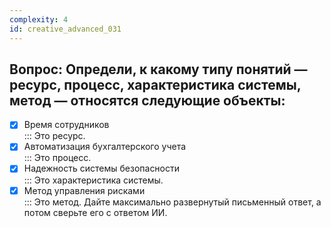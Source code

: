 ```yaml
---
complexity: 4
id: creative_advanced_031
---
```

## Вопрос: Определи, к какому типу понятий — ресурс, процесс, характеристика системы, метод — относятся следующие объекты:

- [x] Время сотрудников  
  ::: Это ресурс.  
- [x] Автоматизация бухгалтерского учета  
  ::: Это процесс.  
- [x] Надежность системы безопасности  
  ::: Это характеристика системы.  
- [x] Метод управления рисками  
  ::: Это метод. Дайте максимально развернутый письменный ответ, а потом сверьте его с ответом ИИ.